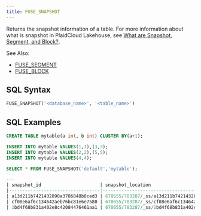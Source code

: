 ```yaml
---
title: FUSE_SNAPSHOT
---
```


Returns the snapshot information of a table. For more information about what is snapshot in PlaidCloud Lakehouse, see [What are Snapshot, Segment, and Block?](../../10-sql-commands/00-ddl/01-table/60-optimize-table#what-are-snapshot-segment-and-block).

See Also:

- [FUSE_SEGMENT](fuse_segment)
- [FUSE_BLOCK](fuse_block)

## SQL Syntax

```sql
FUSE_SNAPSHOT('<database_name>', '<table_name>')
```

## SQL Examples

```sql
CREATE TABLE mytable(a int, b int) CLUSTER BY(a+1);

INSERT INTO mytable VALUES(1,1),(3,3);
INSERT INTO mytable VALUES(2,2),(5,5);
INSERT INTO mytable VALUES(4,4);

SELECT * FROM FUSE_SNAPSHOT('default','mytable');

---
| snapshot_id                      | snapshot_location                                          | format_version | previous_snapshot_id             | segment_count | block_count | row_count | bytes_uncompressed | bytes_compressed | index_size | timestamp                  |
|----------------------------------|------------------------------------------------------------|----------------|----------------------------------|---------------|-------------|-----------|--------------------|------------------|------------|----------------------------|
| a13d211b7421432898a3786848b8ced3 | 670655/783287/_ss/a13d211b7421432898a3786848b8ced3_v1.json | 1              | \N                               | 1             | 1           | 2         | 16                 | 290              | 363        | 2022-09-19 14:51:52.860425 |
| cf08e6af6c134642aeb76bc81e6e7580 | 670655/783287/_ss/cf08e6af6c134642aeb76bc81e6e7580_v1.json | 1              | a13d211b7421432898a3786848b8ced3 | 2             | 2           | 4         | 32                 | 580              | 726        | 2022-09-19 14:52:15.282943 |
| 1bd4f68b831a402e8c42084476461aa1 | 670655/783287/_ss/1bd4f68b831a402e8c42084476461aa1_v1.json | 1              | cf08e6af6c134642aeb76bc81e6e7580 | 3             | 3           | 5         | 40                 | 862              | 1085       | 2022-09-19 14:52:20.284347 |
```
